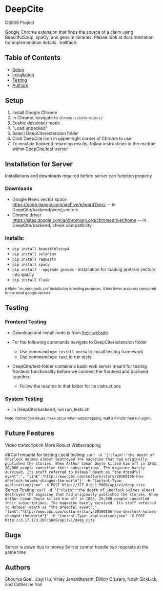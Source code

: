 # DeepCite
CS506 Project
<p> Google Chrome extension that finds the source of a claim using BeautifulSoup, spaCy, and gensim libraries. Please look at documentation for implemenation details. :trollface:</p>

## Table of Contents

* [Setup](#setup)
* [Installation](#installation)
* [Testing](#testing)
* [Authors](#authors)


## Setup

1. Install Google Chrome
2. In Chrome, navigate to `chrome://extensions/`
3. Enable developer mode
4. "Load unpacked" 
5. Select DeepCite/extension folder
6. Click DeepCite icon in upper-right corner of Chrome to use
7. To emulate backend returning results, follow instructions in the readme within DeepCite/test-server


## Installation for Server
Installations and downloads required before server can funciton properly

### Downloads
  * Google News vector space https://code.google.com/archive/p/word2vec/ -- in DeepCite/backend/word_vectors
  * Chrome driver https://sites.google.com/a/chromium.org/chromedriver/home -- in DeepCite/backend, check compatibility 


### Installs:

* `pip install beautifulsoup4`
* `pip install selenium`
* `pip install requests`
* `pip install spacy`
* `pip install --upgrade gensim` - installation for loading pretrain vectors into spaCy
* `pip install Flask`

<small>n Note: 'en_core_web_sm' installation is testing purposes. It has lower accurary compared to the word google vectors </small>


## Testing

### Frontend Testing
* Download and install node.js from <a href="https://nodejs.org/en/"> their website </a>
* For the following commands navigate to DeepCite/extension folder
  * Use command `npm install mocha` to install testing framework
  * Use command `npm test` to run tests


* DeepCite/test-folder contains a basic web server meant for testing frontend functionality before we connect the frontend and backend together.
  * Follow the readme in that folder for its instructions

### System Testing
* In DeepCite/backend, run run_tests.sh 

<small>Note: connection issues make occur when webscrapping, wait a minute then run again</small>

## Future Features
Video transcription
More Robust Webscrapping

##Curl request for testing
Local testing:
`curl -d '{"claim":"the death of Sherlock Holmes almost destroyed the magazine that had originally published the stories. When Arthur Conan Doyle killed him off in 1893, 20,000 people cancelled their subscriptions. The magazine barely survived. Its staff referred to Holmes’ death as “the dreadful event”.", "link":"http://www.bbc.com/culture/story/20160106-how-sherlock-holmes-changed-the-world"}' -H "Content-Type: application/json" -X POST http://127.0.0.1:5000/api/v1/deep_cite`
Server Testing:
`curl -d '{"claim":"the death of Sherlock Holmes almost destroyed the magazine that had originally published the stories. When Arthur Conan Doyle killed him off in 1893, 20,000 people cancelled their subscriptions. The magazine barely survived. Its staff referred to Holmes’ death as “the dreadful event”.", "link":"http://www.bbc.com/culture/story/20160106-how-sherlock-holmes-changed-the-world"}' -H "Content-Type: application/json" -X POST http://3.17.173.207:5000/api/v1/deep_cite`

## Bugs
Server is down due to money
Server cannot handle two requests at the same time

## Authors
Shourya Goel, Jiayi Hu, Vinay Janardhanam, Dillion O'Leary, Noah SickLick, and Catherine Yan
